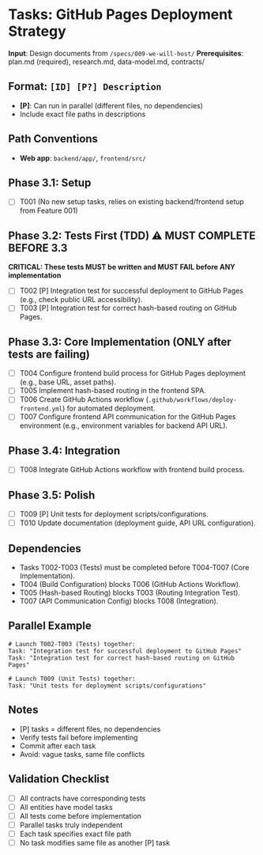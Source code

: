# Tasks: GitHub Pages Deployment Strategy

**Input**: Design documents from `/specs/009-we-will-host/`
**Prerequisites**: plan.md (required), research.md, data-model.md, contracts/

## Format: `[ID] [P?] Description`
- **[P]**: Can run in parallel (different files, no dependencies)
- Include exact file paths in descriptions

## Path Conventions
- **Web app**: `backend/app/`, `frontend/src/`

## Phase 3.1: Setup
- [ ] T001 (No new setup tasks, relies on existing backend/frontend setup from Feature 001)

## Phase 3.2: Tests First (TDD) ⚠️ MUST COMPLETE BEFORE 3.3
**CRITICAL: These tests MUST be written and MUST FAIL before ANY implementation**
- [ ] T002 [P] Integration test for successful deployment to GitHub Pages (e.g., check public URL accessibility).
- [ ] T003 [P] Integration test for correct hash-based routing on GitHub Pages.

## Phase 3.3: Core Implementation (ONLY after tests are failing)
- [ ] T004 Configure frontend build process for GitHub Pages deployment (e.g., base URL, asset paths).
- [ ] T005 Implement hash-based routing in the frontend SPA.
- [ ] T006 Create GitHub Actions workflow (`.github/workflows/deploy-frontend.yml`) for automated deployment.
- [ ] T007 Configure frontend API communication for the GitHub Pages environment (e.g., environment variables for backend API URL).

## Phase 3.4: Integration
- [ ] T008 Integrate GitHub Actions workflow with frontend build process.

## Phase 3.5: Polish
- [ ] T009 [P] Unit tests for deployment scripts/configurations.
- [ ] T010 Update documentation (deployment guide, API URL configuration).

## Dependencies
- Tasks T002-T003 (Tests) must be completed before T004-T007 (Core Implementation).
- T004 (Build Configuration) blocks T006 (GitHub Actions Workflow).
- T005 (Hash-based Routing) blocks T003 (Routing Integration Test).
- T007 (API Communication Config) blocks T008 (Integration).

## Parallel Example
```
# Launch T002-T003 (Tests) together:
Task: "Integration test for successful deployment to GitHub Pages"
Task: "Integration test for correct hash-based routing on GitHub Pages"

# Launch T009 (Unit Tests) together:
Task: "Unit tests for deployment scripts/configurations"
```

## Notes
- [P] tasks = different files, no dependencies
- Verify tests fail before implementing
- Commit after each task
- Avoid: vague tasks, same file conflicts

## Validation Checklist
- [ ] All contracts have corresponding tests
- [ ] All entities have model tasks
- [ ] All tests come before implementation
- [ ] Parallel tasks truly independent
- [ ] Each task specifies exact file path
- [ ] No task modifies same file as another [P] task
